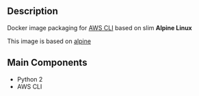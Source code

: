 ## Description

Docker image packaging for [AWS CLI](http://docs.aws.amazon.com/cli/latest/userguide/installing.html) based on slim **Alpine Linux**

This image is based on [alpine](https://github.com/gliderlabs/docker-alpine/blob/master/versions/library-3.5/Dockerfile)

## Main Components

* Python 2
* AWS CLI
